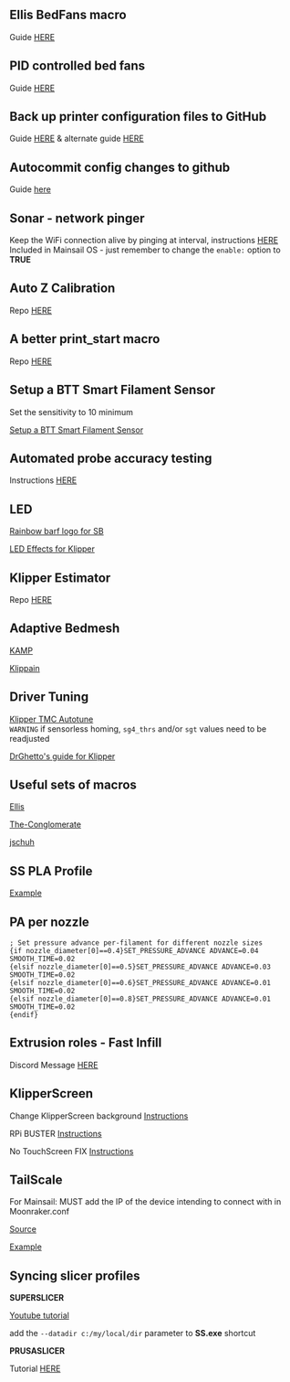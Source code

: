 ## Ellis BedFans macro

Guide [HERE](https://github.com/VoronDesign/VoronUsers/tree/master/printer_mods/Ellis/Bed_Fans)

## PID controlled bed fans

Guide [HERE](/other/PID%20controlled%20bed%20fans.md)

## Back up printer configuration files to GitHub

Guide [HERE](https://docs.vorondesign.com/community/howto/EricZimmerman/BackupConfigToGithub.html) & alternate guide [HERE](https://lazarofilm.gitbook.io/3d-printing/creating-a-github-backup-for-klipper)

## Autocommit config changes to github

Guide [here](https://github.com/th33xitus/kiauh/wiki/How-to-autocommit-config-changes-to-github%3F)

## Sonar - network pinger

Keep the WiFi connection alive by pinging at interval, instructions [HERE](https://github.com/mainsail-crew/sonar)
Included in Mainsail OS - just remember to change the ```enable:``` option to **TRUE**

## Auto Z Calibration

Repo [HERE](https://github.com/protoloft/klipper_z_calibration)

## A better print_start macro

Repo [HERE](https://github.com/PrintStructor/A-better-print_start-macro)

## Setup a BTT Smart Filament Sensor

Set the sensitivity to 10 minimum

[Setup a BTT Smart Filament Sensor](zhttps://docs.vorondesign.com/community/howto/samwiseg0/btt_smart_filament_sensor.html#setup-a-btt-smart-filament-sensor)

## Automated probe accuracy testing

Instructions [HERE](https://github.com/sporkus/probe_accuracy_tests)

## LED

[Rainbow barf logo for SB](https://github.com/tanaes/whopping_Voron_mods/tree/main/LEDs/Rainbow_Barf_Logo_LED)

[LED Effects for Klipper](https://github.com/julianschill/klipper-led_effect)

## Klipper Estimator

Repo [HERE](https://github.com/Annex-Engineering/klipper_estimator)

## Adaptive Bedmesh

[KAMP](https://github.com/kyleisah/Klipper-Adaptive-Meshing-Purging)

[Klippain](https://github.com/Frix-x/klipper-voron-V2/blob/main/doc/features/adaptive_bed_mesh.md)

## Driver Tuning

[Klipper TMC Autotune](https://github.com/andrewmcgr/klipper_tmc_autotune)  
`WARNING` if sensorless homing, `sg4_thrs` and/or `sgt` values need to be readjusted

[DrGhetto's guide for Klipper](https://github.com/MakerBogans/docs/wiki/TMC-Driver-Tuning)

## Useful sets of macros

[Ellis](https://ellis3dp.com/Print-Tuning-Guide/articles/index_useful_macros.html)

[The-Conglomerate](https://github.com/The-Conglomerate/Voron-Klipper-Common/)

[jschuh](https://github.com/jschuh/klipper-macros/tree/main)

## SS PLA Profile

[Example](https://gist.githubusercontent.com/cmidgley/d6bb5e894def0794fa3e1f154e794aaa/raw/723e58910d8efdbd86f0f36f43d770f766422ba4/Voron%252024%2520SuperSlicer.ini)

## PA per nozzle

```
; Set pressure advance per-filament for different nozzle sizes
{if nozzle_diameter[0]==0.4}SET_PRESSURE_ADVANCE ADVANCE=0.04  SMOOTH_TIME=0.02
{elsif nozzle_diameter[0]==0.5}SET_PRESSURE_ADVANCE ADVANCE=0.03 SMOOTH_TIME=0.02
{elsif nozzle_diameter[0]==0.6}SET_PRESSURE_ADVANCE ADVANCE=0.01  SMOOTH_TIME=0.02
{elsif nozzle_diameter[0]==0.8}SET_PRESSURE_ADVANCE ADVANCE=0.01 SMOOTH_TIME=0.02
{endif}
```

## Extrusion roles - Fast Infill

Discord Message [HERE](https://discord.com/channels/712144492563791922/712144816707731456/1080119195158708276)

## KlipperScreen

Change KlipperScreen background [Instructions](https://www.teamfdm.com/files/file/690-klipper-screen-blue-hexes/)

RPi BUSTER [Instructions](/other/Pi%20Buster%20KlipperScreen%20Instructions)

No TouchScreen FIX [Instructions](/other/No%20touchscreen%20fix)

## TailScale

For Mainsail: MUST add the IP of the device intending to connect with in Moonraker.conf

[Source](https://www.teamfdm.com/forums/topic/1594-tailscale-vpn-and-mobile-raker/)

[Example](https://github.com/ihrapsa/KlipperWrt/issues/21)

## Syncing slicer profiles

**SUPERSLICER**

[Youtube tutorial](https://www.youtube.com/watch?v=n_8kIZWBjhY&t=195s)

add the `--datadir c:/my/local/dir` parameter to **SS.exe** shortcut

**PRUSASLICER**

Tutorial [HERE](https://adambyram.com/2023/01/29/syncing-prusaslicer-configuration/)
